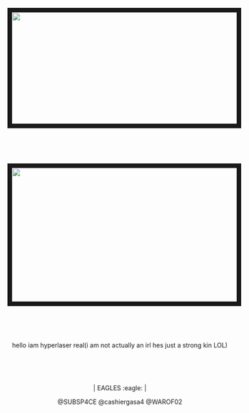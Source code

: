 <p align="center">
<img src="https://i.imgur.com/07yLS5W.png" width="700" height="250" border="10"/>
</p>
</br></br></br>
<p align="center">
<img src="https://i.imgur.com/U0wUxAy.jpeg" width="800" height="300" border="10"/>
</p>
</br></br></br>
<p align=center>hello iam hyperlaser real(i am not actually an irl hes just a strong kin LOL)<p align=center>
</br></br></br>
<p align="center">| EAGLES :eagle: | <p align="center">
<p align="center"> @SUBSP4CE @cashiergasa4 @WAROF02 <p align="center">
